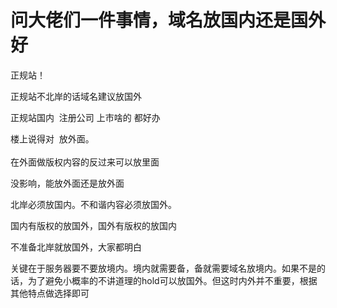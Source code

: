 # 问大佬们一件事情，域名放国内还是国外好


正规站！

正规站不北岸的话域名建议放国外

正规站国内&nbsp;&nbsp;注册公司 上市啥的 都好办

楼上说得对&nbsp;&nbsp;放外面。 <br />
<br />
在外面做版权内容的反过来可以放里面

<img src="static/image/smiley/default/lol.gif" smilieid="12" border="0" alt="" />没影响，能放外面还是放外面

北岸必须放国内。不和谐内容必须放国外。

国内有版权的放国外，国外有版权的放国内

不准备北岸就放国外，大家都明白

关键在于服务器要不要放境内。境内就需要备，备就需要域名放境内。如果不是的话，为了避免小概率的不讲道理的hold可以放国外。但这时内外并不重要，根据其他特点做选择即可
